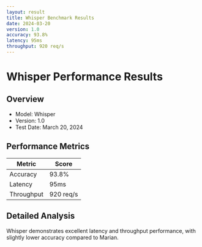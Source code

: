 ```yaml
---
layout: result
title: Whisper Benchmark Results
date: 2024-03-20
version: 1.0
accuracy: 93.8%
latency: 95ms
throughput: 920 req/s
---
```


# Whisper Performance Results

## Overview
- Model: Whisper
- Version: 1.0
- Test Date: March 20, 2024

## Performance Metrics

| Metric | Score |
|--------|-------|
| Accuracy | 93.8% |
| Latency | 95ms |
| Throughput | 920 req/s |

## Detailed Analysis
Whisper demonstrates excellent latency and throughput performance, with slightly lower accuracy compared to Marian. 